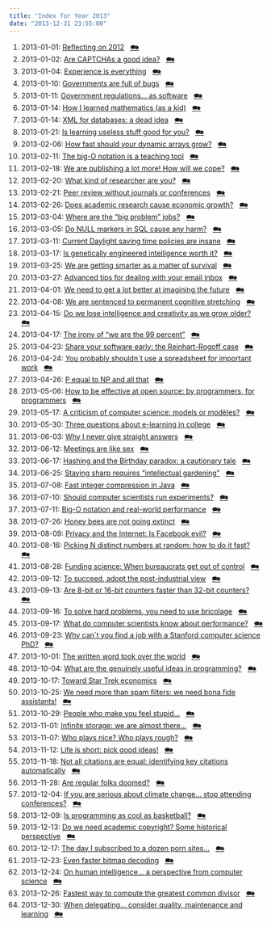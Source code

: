 ```yaml
---
title: "Index for Year 2013"
date: "2013-12-31 23:55:00"
---
```


1. 2013-01-01: [Reflecting on 2012](/lemire/blog/2013/01-01-reflecting-on-2012) &nbsp; [&#x1F5EA;](/lemire/blog/2013/01-01-comment-reflecting-on-2012)
2. 2013-01-02: [Are CAPTCHAs a good idea?](/lemire/blog/2013/01-02-are-captchas-a-good-idea) &nbsp; [&#x1F5EA;](/lemire/blog/2013/01-02-comment-are-captchas-a-good-idea)
3. 2013-01-04: [Experience is everything](/lemire/blog/2013/01-04-experience-is-everything) &nbsp; [&#x1F5EA;](/lemire/blog/2013/01-04-comment-experience-is-everything)
4. 2013-01-10: [Governments are full of bugs](/lemire/blog/2013/01-10-government-full-of-bugs) &nbsp; [&#x1F5EA;](/lemire/blog/2013/01-10-comment-government-full-of-bugs)
5. 2013-01-11: [Government regulations&#8230; as software](/lemire/blog/2013/01-11-government-regulations-as-software) &nbsp; [&#x1F5EA;](/lemire/blog/2013/01-11-comment-government-regulations-as-software)
6. 2013-01-14: [How I learned mathematics (as a kid)](/lemire/blog/2013/01-14-how-i-learned-mathematics-as-a-kid) &nbsp; [&#x1F5EA;](/lemire/blog/2013/01-14-comment-how-i-learned-mathematics-as-a-kid)
7. 2013-01-14: [XML for databases: a dead idea](/lemire/blog/2013/01-14-xml-for-databases-a-dead-idea) &nbsp; [&#x1F5EA;](/lemire/blog/2013/01-14-comment-xml-for-databases-a-dead-idea)
8. 2013-01-21: [Is learning useless stuff good for you?](/lemire/blog/2013/01-21-is-learning-useless-stuff-good-for-you) &nbsp; [&#x1F5EA;](/lemire/blog/2013/01-21-comment-is-learning-useless-stuff-good-for-you)
9. 2013-02-06: [How fast should your dynamic arrays grow?](/lemire/blog/2013/02-06-how-fast-should-your-dynamic-arrays-grow) &nbsp; [&#x1F5EA;](/lemire/blog/2013/02-06-comment-how-fast-should-your-dynamic-arrays-grow)
10. 2013-02-11: [The big-O notation is a teaching tool](/lemire/blog/2013/02-11-the-big-o-notation-is-a-teaching-tool) &nbsp; [&#x1F5EA;](/lemire/blog/2013/02-11-comment-the-big-o-notation-is-a-teaching-tool)
11. 2013-02-18: [We are publishing a lot more! How will we cope?](/lemire/blog/2013/02-18-we-are-publishing-a-lot-more-how-will-we-cope) &nbsp; [&#x1F5EA;](/lemire/blog/2013/02-18-comment-we-are-publishing-a-lot-more-how-will-we-cope)
12. 2013-02-20: [What kind of researcher are you?](/lemire/blog/2013/02-20-what-kind-of-researcher-are-you) &nbsp; [&#x1F5EA;](/lemire/blog/2013/02-20-comment-what-kind-of-researcher-are-you)
13. 2013-02-21: [Peer review without journals or conferences](/lemire/blog/2013/02-21-peer-review-without-journals-or-conferences) &nbsp; [&#x1F5EA;](/lemire/blog/2013/02-21-comment-peer-review-without-journals-or-conferences)
14. 2013-02-26: [Does academic research cause economic growth?](/lemire/blog/2013/02-26-does-academic-research-cause-economic-growth) &nbsp; [&#x1F5EA;](/lemire/blog/2013/02-26-comment-does-academic-research-cause-economic-growth)
15. 2013-03-04: [Where are the &#8220;big problem&#8221; jobs?](/lemire/blog/2013/03-04-where-are-the-big-problem-jobs) &nbsp; [&#x1F5EA;](/lemire/blog/2013/03-04-comment-where-are-the-big-problem-jobs)
16. 2013-03-05: [Do NULL markers in SQL cause any harm?](/lemire/blog/2013/03-05-do-null-markers-in-sql-cause-harm) &nbsp; [&#x1F5EA;](/lemire/blog/2013/03-05-comment-do-null-markers-in-sql-cause-harm)
17. 2013-03-11: [Current Daylight saving time policies are insane](/lemire/blog/2013/03-11-current-daylight-saving-time-policies-are-insane) &nbsp; [&#x1F5EA;](/lemire/blog/2013/03-11-comment-current-daylight-saving-time-policies-are-insane)
18. 2013-03-17: [Is genetically engineered intelligence worth it?](/lemire/blog/2013/03-17-is-genetically-engineering-intelligence-worth-it) &nbsp; [&#x1F5EA;](/lemire/blog/2013/03-17-comment-is-genetically-engineering-intelligence-worth-it)
19. 2013-03-25: [We are getting smarter as a matter of survival](/lemire/blog/2013/03-25-smarter-for-survival) &nbsp; [&#x1F5EA;](/lemire/blog/2013/03-25-comment-smarter-for-survival)
20. 2013-03-27: [Advanced tips for dealing with your email inbox](/lemire/blog/2013/03-27-advanced-tips-for-dealing-with-your-email-inbox) &nbsp; [&#x1F5EA;](/lemire/blog/2013/03-27-comment-advanced-tips-for-dealing-with-your-email-inbox)
21. 2013-04-01: [We need to get a lot better at imagining the future](/lemire/blog/2013/04-01-imagining-the-future) &nbsp; [&#x1F5EA;](/lemire/blog/2013/04-01-comment-imagining-the-future)
22. 2013-04-08: [We are sentenced to permanent cognitive stretching](/lemire/blog/2013/04-08-we-are-sentenced-to-permanent-cognitive-stretching) &nbsp; [&#x1F5EA;](/lemire/blog/2013/04-08-comment-we-are-sentenced-to-permanent-cognitive-stretching)
23. 2013-04-15: [Do we lose intelligence and creativity as we grow older?](/lemire/blog/2013/04-15-do-we-lose-intelligence-and-creativity-as-we-grow-older) &nbsp; [&#x1F5EA;](/lemire/blog/2013/04-15-comment-do-we-lose-intelligence-and-creativity-as-we-grow-older)
24. 2013-04-17: [The irony of &#8220;we are the 99 percent&#8221;](/lemire/blog/2013/04-17-the-irony-of-we-are-the-99-percent) &nbsp; [&#x1F5EA;](/lemire/blog/2013/04-17-comment-the-irony-of-we-are-the-99-percent)
25. 2013-04-23: [Share your software early: the Reinhart-Rogoff case](/lemire/blog/2013/04-23-share-your-software-early-the-reinhart-rogoff-case) &nbsp; [&#x1F5EA;](/lemire/blog/2013/04-23-comment-share-your-software-early-the-reinhart-rogoff-case)
26. 2013-04-24: [You probably shouldn´t use a spreadsheet for important work](/lemire/blog/2013/04-24-you-probably-shouldnt-use-a-spreadsheet-for-important-work) &nbsp; [&#x1F5EA;](/lemire/blog/2013/04-24-comment-you-probably-shouldnt-use-a-spreadsheet-for-important-work)
27. 2013-04-26: [P equal to NP and all that](/lemire/blog/2013/04-26-p-equal-to-np-and-all-that) &nbsp; [&#x1F5EA;](/lemire/blog/2013/04-26-comment-p-equal-to-np-and-all-that)
28. 2013-05-06: [How to be effective at open source: by programmers, for programmers](/lemire/blog/2013/05-06-how-to-be-effective-at-open-source-by-programmers-for-programmers) &nbsp; [&#x1F5EA;](/lemire/blog/2013/05-06-comment-how-to-be-effective-at-open-source-by-programmers-for-programmers)
29. 2013-05-17: [A criticism of computer science: models or modèles?](/lemire/blog/2013/05-17-a-criticism-of-computer-science-models-or-modeles) &nbsp; [&#x1F5EA;](/lemire/blog/2013/05-17-comment-a-criticism-of-computer-science-models-or-modeles)
30. 2013-05-30: [Three questions about e-learning in college](/lemire/blog/2013/05-30-three-questions-about-e-learning-in-college) &nbsp; [&#x1F5EA;](/lemire/blog/2013/05-30-comment-three-questions-about-e-learning-in-college)
31. 2013-06-03: [Why I never give straight answers](/lemire/blog/2013/06-03-why-i-never-give-straight-answers) &nbsp; [&#x1F5EA;](/lemire/blog/2013/06-03-comment-why-i-never-give-straight-answers)
32. 2013-06-12: [Meetings are like sex](/lemire/blog/2013/06-12-meetings-are-like-sex) &nbsp; [&#x1F5EA;](/lemire/blog/2013/06-12-comment-meetings-are-like-sex)
33. 2013-06-17: [Hashing and the Birthday paradox: a cautionary tale](/lemire/blog/2013/06-17-hashing-and-the-birthday-paradox-cautionary-tale) &nbsp; [&#x1F5EA;](/lemire/blog/2013/06-17-comment-hashing-and-the-birthday-paradox-cautionary-tale)
34. 2013-06-25: [Staying sharp requires &#8220;intellectual gardening&#8221;](/lemire/blog/2013/06-25-staying-sharp-requires-intellectual-gardening) &nbsp; [&#x1F5EA;](/lemire/blog/2013/06-25-comment-staying-sharp-requires-intellectual-gardening)
35. 2013-07-08: [Fast integer compression in Java](/lemire/blog/2013/07-08-fast-integer-compression-in-java) &nbsp; [&#x1F5EA;](/lemire/blog/2013/07-08-comment-fast-integer-compression-in-java)
36. 2013-07-10: [Should computer scientists run experiments?](/lemire/blog/2013/07-10-should-computer-scientists-run-experiments) &nbsp; [&#x1F5EA;](/lemire/blog/2013/07-10-comment-should-computer-scientists-run-experiments)
37. 2013-07-11: [Big-O notation and real-world performance](/lemire/blog/2013/07-11-big-o-notation-and-real-world-performance) &nbsp; [&#x1F5EA;](/lemire/blog/2013/07-11-comment-big-o-notation-and-real-world-performance)
38. 2013-07-26: [Honey bees are not going extinct](/lemire/blog/2013/07-26-honey-bees-are-not-going-extinct) &nbsp; [&#x1F5EA;](/lemire/blog/2013/07-26-comment-honey-bees-are-not-going-extinct)
39. 2013-08-09: [Privacy and the Internet: Is Facebook evil?](/lemire/blog/2013/08-09-is-facebook-evil) &nbsp; [&#x1F5EA;](/lemire/blog/2013/08-09-comment-is-facebook-evil)
40. 2013-08-16: [Picking N distinct numbers at random: how to do it fast?](/lemire/blog/2013/08-16-picking-n-distinct-numbers-at-random-how-to-do-it-fast) &nbsp; [&#x1F5EA;](/lemire/blog/2013/08-16-comment-picking-n-distinct-numbers-at-random-how-to-do-it-fast)
41. 2013-08-28: [Funding science: When bureaucrats get out of control](/lemire/blog/2013/08-28-funding-science-when-bureaucrats-get-out-of-control) &nbsp; [&#x1F5EA;](/lemire/blog/2013/08-28-comment-funding-science-when-bureaucrats-get-out-of-control)
42. 2013-09-12: [To succeed, adopt the post-industrial view](/lemire/blog/2013/09-12-post-industrial-view) &nbsp; [&#x1F5EA;](/lemire/blog/2013/09-12-comment-post-industrial-view)
43. 2013-09-13: [Are 8-bit or 16-bit counters faster than 32-bit counters?](/lemire/blog/2013/09-13-are-8-bit-or-16-bit-counters-faster-than-32-bit-counters) &nbsp; [&#x1F5EA;](/lemire/blog/2013/09-13-comment-are-8-bit-or-16-bit-counters-faster-than-32-bit-counters)
44. 2013-09-16: [To solve hard problems, you need to use bricolage](/lemire/blog/2013/09-16-bricolage) &nbsp; [&#x1F5EA;](/lemire/blog/2013/09-16-comment-bricolage)
45. 2013-09-17: [What do computer scientists know about performance?](/lemire/blog/2013/09-17-computer-scientists-and-performance) &nbsp; [&#x1F5EA;](/lemire/blog/2013/09-17-comment-computer-scientists-and-performance)
46. 2013-09-23: [Why can´t you find a job with a Stanford computer science PhD?](/lemire/blog/2013/09-23-why-cant-yo-find-a-job-with-a-stanford-computer-science-ph-d) &nbsp; [&#x1F5EA;](/lemire/blog/2013/09-23-comment-why-cant-yo-find-a-job-with-a-stanford-computer-science-ph-d)
47. 2013-10-01: [The written word took over the world](/lemire/blog/2013/10-01-the-written-word) &nbsp; [&#x1F5EA;](/lemire/blog/2013/10-01-comment-the-written-word)
48. 2013-10-04: [What are the genuinely useful ideas in programming?](/lemire/blog/2013/10-04-genuinely-useful) &nbsp; [&#x1F5EA;](/lemire/blog/2013/10-04-comment-genuinely-useful)
49. 2013-10-17: [Toward Star Trek economics](/lemire/blog/2013/10-17-toward-star-trek-economics) &nbsp; [&#x1F5EA;](/lemire/blog/2013/10-17-comment-toward-star-trek-economics)
50. 2013-10-25: [We need more than spam filters: we need bona fide assistants!](/lemire/blog/2013/10-25-we-need-more-than-spam-filters-we-need-bona-fide-assistants) &nbsp; [&#x1F5EA;](/lemire/blog/2013/10-25-comment-we-need-more-than-spam-filters-we-need-bona-fide-assistants)
51. 2013-10-29: [People who make you feel stupid&#8230;](/lemire/blog/2013/10-29-people-who-make-you-feel-stupid) &nbsp; [&#x1F5EA;](/lemire/blog/2013/10-29-comment-people-who-make-you-feel-stupid)
52. 2013-11-01: [Infinite storage: we are almost there&#8230;](/lemire/blog/2013/11-01-infinite-storage-we-are-almost-there) &nbsp; [&#x1F5EA;](/lemire/blog/2013/11-01-comment-infinite-storage-we-are-almost-there)
53. 2013-11-07: [Who plays nice? Who plays rough?](/lemire/blog/2013/11-07-who-plays-nice-who-plays-rough) &nbsp; [&#x1F5EA;](/lemire/blog/2013/11-07-comment-who-plays-nice-who-plays-rough)
54. 2013-11-12: [Life is short: pick good ideas!](/lemire/blog/2013/11-12-life-is-short-pick-good-ideas) &nbsp; [&#x1F5EA;](/lemire/blog/2013/11-12-comment-life-is-short-pick-good-ideas)
55. 2013-11-18: [Not all citations are equal: identifying key citations automatically](/lemire/blog/2013/11-18-not-all-citations-are-equal-identifying-key-citations-automatically) &nbsp; [&#x1F5EA;](/lemire/blog/2013/11-18-comment-not-all-citations-are-equal-identifying-key-citations-automatically)
56. 2013-11-28: [Are regular folks doomed?](/lemire/blog/2013/11-28-are-regular-folks-doomed) &nbsp; [&#x1F5EA;](/lemire/blog/2013/11-28-comment-are-regular-folks-doomed)
57. 2013-12-04: [If you are serious about climate change&#8230; stop attending conferences?](/lemire/blog/2013/12-04-if-you-are-serious-about-climate-change-stop-attending-conferences) &nbsp; [&#x1F5EA;](/lemire/blog/2013/12-04-comment-if-you-are-serious-about-climate-change-stop-attending-conferences)
58. 2013-12-09: [Is programming as cool as basketball?](/lemire/blog/2013/12-09-is-programming-as-cool-as-basketball) &nbsp; [&#x1F5EA;](/lemire/blog/2013/12-09-comment-is-programming-as-cool-as-basketball)
59. 2013-12-13: [Do we need academic copyright? Some historical perspective](/lemire/blog/2013/12-13-do-we-need-academic-copyright-some-historical-perspective) &nbsp; [&#x1F5EA;](/lemire/blog/2013/12-13-comment-do-we-need-academic-copyright-some-historical-perspective)
60. 2013-12-17: [The day I subscribed to a dozen porn sites&#8230;](/lemire/blog/2013/12-17-the-day-i-subscribed-to-a-dozen-porn-sites) &nbsp; [&#x1F5EA;](/lemire/blog/2013/12-17-comment-the-day-i-subscribed-to-a-dozen-porn-sites)
61. 2013-12-23: [Even faster bitmap decoding](/lemire/blog/2013/12-23-even-faster-bitmap-decoding) &nbsp; [&#x1F5EA;](/lemire/blog/2013/12-23-comment-even-faster-bitmap-decoding)
62. 2013-12-24: [On human intelligence&#8230; a perspective from computer science](/lemire/blog/2013/12-24-on-human-intelligence-a-perspective-from-computer-science) &nbsp; [&#x1F5EA;](/lemire/blog/2013/12-24-comment-on-human-intelligence-a-perspective-from-computer-science)
63. 2013-12-26: [Fastest way to compute the greatest common divisor](/lemire/blog/2013/12-26-fastest-way-to-compute-the-greatest-common-divisor) &nbsp; [&#x1F5EA;](/lemire/blog/2013/12-26-comment-fastest-way-to-compute-the-greatest-common-divisor)
64. 2013-12-30: [When delegating&#8230; consider quality, maintenance and learning](/lemire/blog/2013/12-30-when-delegating-consider-quality-maintenance-and-learning) &nbsp; [&#x1F5EA;](/lemire/blog/2013/12-30-comment-when-delegating-consider-quality-maintenance-and-learning)



